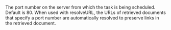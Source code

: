 The port number on the server from which the task is being scheduled. Default is 80. When used
with resolveURL, the URLs of retrieved documents that specify a port number are automatically resolved
to preserve links in the retrieved document.

